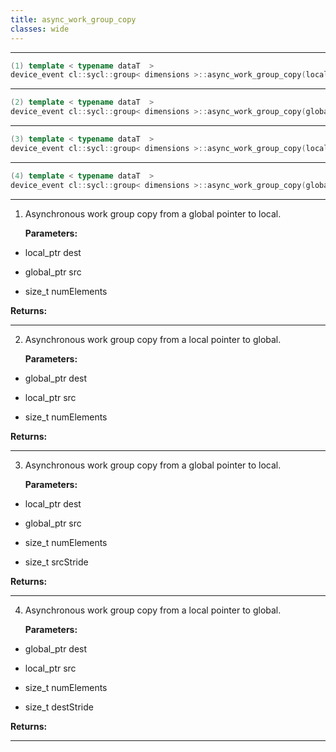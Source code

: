 ```yaml
---
title: async_work_group_copy
classes: wide
---
```



---

```cpp
(1) template < typename dataT  >
device_event cl::sycl::group< dimensions >::async_work_group_copy(local_ptr< dataT > dest, global_ptr< dataT > src, size_t numElements) const
```

---

```cpp
(2) template < typename dataT  >
device_event cl::sycl::group< dimensions >::async_work_group_copy(global_ptr< dataT > dest, local_ptr< dataT > src, size_t numElements) const
```

---

```cpp
(3) template < typename dataT  >
device_event cl::sycl::group< dimensions >::async_work_group_copy(local_ptr< dataT > dest, global_ptr< dataT > src, size_t numElements, size_t srcStride) const
```

---

```cpp
(4) template < typename dataT  >
device_event cl::sycl::group< dimensions >::async_work_group_copy(global_ptr< dataT > dest, local_ptr< dataT > src, size_t numElements, size_t destStride) const
```

---

1. Asynchronous work group copy from a global pointer to local. 

   **Parameters:**

  * local_ptr dest

   

  * global_ptr src

   

  * size_t numElements

   

   **Returns:** 

---

2. Asynchronous work group copy from a local pointer to global. 

   **Parameters:**

  * global_ptr dest

   

  * local_ptr src

   

  * size_t numElements

   

   **Returns:** 

---

3. Asynchronous work group copy from a global pointer to local. 

   **Parameters:**

  * local_ptr dest

   

  * global_ptr src

   

  * size_t numElements

   

  * size_t srcStride

   

   **Returns:** 

---

4. Asynchronous work group copy from a local pointer to global. 

   **Parameters:**

  * global_ptr dest

   

  * local_ptr src

   

  * size_t numElements

   

  * size_t destStride

   

   **Returns:** 

---

